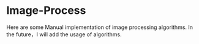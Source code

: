# Image-Process
Here are some Manual implementation of image processing algorithms.
In the future，I will add the usage of algorithms.
